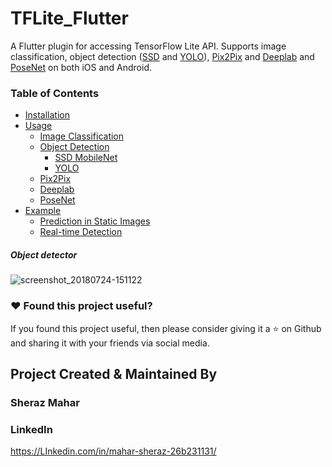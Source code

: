# TFLite_Flutter

A Flutter plugin for accessing TensorFlow Lite API. Supports image classification, object detection ([SSD](https://github.com/tensorflow/models/tree/master/research/object_detection) and [YOLO](https://pjreddie.com/darknet/yolov2/)), [Pix2Pix](https://phillipi.github.io/pix2pix/) and [Deeplab](https://github.com/tensorflow/models/tree/master/research/deeplab) and [PoseNet](https://www.tensorflow.org/lite/models/pose_estimation/overview) on both iOS and Android.

### Table of Contents

- [Installation](#Installation)
- [Usage](#Usage)
    - [Image Classification](#Image-Classification)
    - [Object Detection](#Object-Detection)
      - [SSD MobileNet](#SSD-MobileNet)
      - [YOLO](#Tiny-YOLOv2)
    - [Pix2Pix](#Pix2Pix)
    - [Deeplab](#Deeplab)
    - [PoseNet](#PoseNet)
- [Example](#Example)
    - [Prediction in Static Images](#Prediction-in-Static-Images)
    - [Real-time Detection](#Real-time-Detection)

##### Object detector
![screenshot_20180724-151122](https://user-images.githubusercontent.com/951998/43141130-76e3dfb0-8f55-11e8-9603-882096c02ab6.png)

### :heart: Found this project useful?

If you found this project useful, then please consider giving it a :star: on Github and sharing it with your friends via social media.

## Project Created & Maintained By

### Sheraz Mahar

### LinkedIn
https://LInkedin.com/in/mahar-sheraz-26b231131/

